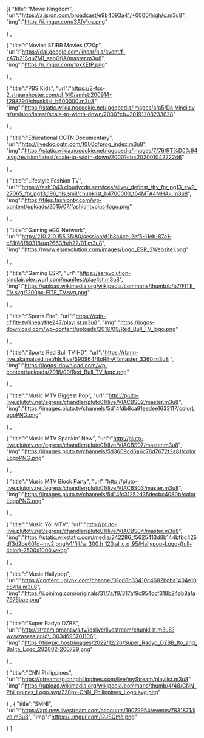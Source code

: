[{
"title":"Movie Kingdom",
"url":"https://a.jsrdn.com/broadcast/e9b4093a41/+0000/high/c.m3u8",
"img":"https://i.imgur.com/SAfy1us.png"

}
,
 
{
"title":"Movies STIRR Movies (720p",
"url":"https://dai.google.com/linear/hls/event/f-zA7b21Squ7M1_sabGfjA/master.m3u8",
"img":"https://i.imgur.com/1pxXEtP.png"

}
,
 
{
"title":"PBS Kids",
"url":"https://2-fss-2.streamhoster.com/pl_140/amlst:200914-1298290/chunklist_b600000.m3u8",
"img":"https://static.wikia.nocookie.net/logopedia/images/a/a5/Da_Vinci.svg/revision/latest/scale-to-width-down/2000?cb=20191208233628"

}
,
 
{
"title":"Educational CGTN Documentary",
"url":"http://livedoc.cgtn.com/1000d/prog_index.m3u8",
"img":"https://static.wikia.nocookie.net/logopedia/images/7/76/RT%D0%94.svg/revision/latest/scale-to-width-down/2000?cb=20200104222246" 

}
,
 
{
"title":"Lifestyle Fashion TV",
"url":"https://fash1043.cloudycdn.services/slive/_definst_/ftv_ftv_pg13_zw9_27065_ftv_pg13_196_hls.smil/chunklist_b4700000_t64MTA4MHA=.m3u8",
"img":"https://files.fashiontv.com/wp-content/uploads/2015/07/fashiontvplus-logo.png" 

}
,
 
{
"title":"Gaming eGG Network",
"url":"http://210.210.155.35:80/session/d1b3a4ce-2ef5-11eb-87e1-c81f66f89318/uq2663/h/h22/01.m3u8",
"img":"https://www.esrevolution.com/images/Logo_ESR_2Website1.png" 

}
,
 
{
"title":"Gaming ESR",
"url":"https://esrevolution-sinclair.plex.wurl.com/manifest/playlist.m3u8",
"img":"https://upload.wikimedia.org/wikipedia/commons/thumb/b/b7/FITE_TV.svg/1200px-FITE_TV.svg.png"

}
,
 
{
"title":"Sports Fite",
"url":"https://cdn-cf.fite.tv/linear/fite247/playlist.m3u8",
"img":"https://logos-download.com/wp-content/uploads/2016/09/Red_Bull_TV_logo.png" 

}
,
 
{
"title":"Sports Red Bull TV HD",
"url":"https://rbmn-live.akamaized.net/hls/live/590964/BoRB-AT/master_3360.m3u8 ",
"img":"https://logos-download.com/wp-content/uploads/2016/09/Red_Bull_TV_logo.png"

}
,
 
{
"title":"Music MTV Biggest Pop",
"url":"http://pluto-live.plutotv.net/egress/chandler/pluto01/live/VIACBS02/master.m3u8",
"img":"https://images.pluto.tv/channels/5d14fdb8ca91eedee1633117/colorLogoPNG.png"

 }
,
 
{
"title":"Music MTV Spankin' New",
 "url":"http://pluto-live.plutotv.net/egress/chandler/pluto01/live/VIACBS07/master.m3u8",
"img":"https://images.pluto.tv/channels/5d3609cd6a6c78d7672f2a81/colorLogoPNG.png"

 }
,
 
{
"title":"Music MTV Block Party",
 "url":"http://pluto-live.plutotv.net/egress/chandler/pluto01/live/VIACBS03/master.m3u8",
"img":"https://images.pluto.tv/channels/5d14fc31252d35decbc4080b/colorLogoPNG.png"

 }
,
 
{
"title":"Music Yo! MTV",
 "url":"http://pluto-live.plutotv.net/egress/chandler/pluto01/live/VIACBS04/master.m3u8",
"img":"https://static.wixstatic.com/media/242286_f5625413d8b144bfbc425df3d2be601d~mv2.png/v1/fill/w_300,h_120,al_c,q_95/Hallypop-Logo-(full-color)-2500x1000.webp"

 }
,
 
{
"title":"Music Hallypop",
 "url":"https://content.uplynk.com/channel/01cd8b33410c4682bcba1404e10c841a.m3u8",
"img":"https://i.pinimg.com/originals/31/7a/f9/317af9c954ccf318b24ab8afa7976bae.png"

}
,
 
{
"title":"Super Radyo DZBB",
 "url":"http://stream.gmanews.tv/ioslive/livestream/chunklist.m3u8?wowzasessionid\u003d693701106",
"img":"https://tinypic.host/images/2022/12/26/Super_Radyo_DZBB_Ito_ang_Balita_Logo_282002-200729.png"
 
}
,
 
{
"title":"CNN Philippines",
 "url":"https://streaming.cnnphilippines.com/live/myStream/playlist.m3u8",
"img":"https://upload.wikimedia.org/wikipedia/commons/thumb/4/48/CNN_Philippines_Logo.svg/220px-CNN_Philippines_Logo.svg.png"

}
,
{
"title":"SMNI",
 "url":"https://api.new.livestream.com/accounts/19079954/events/7831871/live.m3u8",
"img":"https://i.imgur.com/l2JSQme.png"
 
}
]

